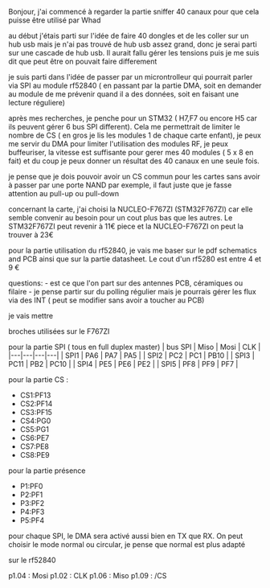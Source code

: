 Bonjour, j'ai commencé à regarder la partie sniffer 40 canaux pour que cela puisse être utilisé par Whad

au début j'étais parti sur l'idée de faire 40 dongles et de les coller sur un hub usb mais je n'ai pas trouvé de hub usb assez grand, donc je serai parti sur une cascade de hub usb. Il aurait fallu gérer les tensions puis je me suis dit que peut être on pouvait faire differement


je suis parti dans l'idée de passer par un microntrolleur qui pourrait parler via SPI au module rf52840 ( en passant par la partie DMA, soit en demander au module de me prévenir quand il a des données, soit en faisant une lecture réguliere)

après mes recherches, je penche pour un STM32 ( H7,F7 ou encore H5 car ils peuvent gérer 6 bus SPI different). Cela me permettrait de limiter le nombre de CS ( en gros je lis les modules 1 de chaque carte enfant), je peux me servir du DMA pour limiter l'utilisation des modules RF, je peux buffeuriser, la vitesse est suffisante pour gerer mes 40 modules ( 5 x 8 en fait) et du coup je peux donner un résultat des 40 canaux en une seule fois.

je pense que je dois pouvoir avoir un CS commun pour les cartes sans avoir à passer par une porte NAND par exemple, il faut juste que je fasse attention au pull-up ou pull-down 

concernant la carte, j'ai choisi  la NUCLEO-F767ZI (STM32F767ZI) car elle semble convenir au besoin pour un cout plus bas que les autres. Le STM32F767ZI peut revenir à 11€ piece et la NUCLEO-F767ZI on peut la trouver à 23€

pour la partie utilisation du rf52840, je vais me baser sur le pdf schematics and PCB ainsi que sur la partie datasheet. Le cout d'un rf5280 est entre 4 et 9 €

questions: 
	- est ce que l'on part sur des antennes PCB, céramiques ou filaire
	- je pense partir sur du polling régulier mais je pourrais gérer les flux via des INT ( peut se modifier sans avoir a toucher au PCB)


je vais mettre 

broches utilisées sur le F767ZI 


pour la partie SPI ( tous en full duplex master)
| bus SPI | Miso | Mosi | CLK |
|---|---|---|---|
| SPI1 | PA6 | PA7 | PA5 | 
| SPI2 | PC2 | PC1 | PB10 | 
| SPI3 | PC11 | PB2 | PC10 | 
| SPI4 | PE5 | PE6 | PE2 | 
| SPI5 | PF8 | PF9 | PF7 | 

pour la partie CS : 
- CS1:PF13
- CS2:PF14
- CS3:PF15
- CS4:PG0
- CS5:PG1
- CS6:PE7
- CS7:PE8
- CS8:PE9

pour la partie présence
- P1:PF0
- P2:PF1
- P3:PF2
- P4:PF3
- P5:PF4



pour chaque SPI, le DMA sera activé aussi bien en TX que RX. On peut choisir le mode normal ou circular, je pense que normal est plus adapté

sur le rf52840

p1.04 : Mosi
p1.02 : CLK
p1.06 : Miso
p1.09 : /CS
